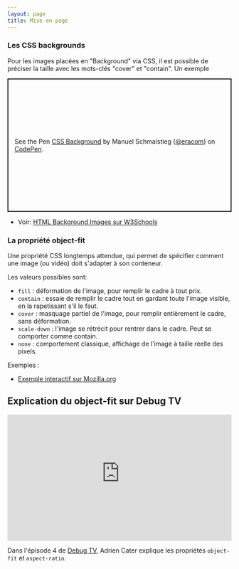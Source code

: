 ```yaml
---
layout: page
title: Mise en page
---
```


### Les CSS backgrounds

Pour les images placées en "Background" via CSS, il est possible de préciser la taille avec les mots-clés "cover" et "contain". Un exemple

<p class="codepen" data-height="300" data-default-tab="css,result" data-slug-hash="vEYgXPO" data-editable="true" data-user="eracom" style="height: 300px; box-sizing: border-box; display: flex; align-items: center; justify-content: center; border: 2px solid; margin: 1em 0; padding: 1em;">
  <span>See the Pen <a href="https://codepen.io/eracom/pen/vEYgXPO">
  CSS Background</a> by Manuel Schmalstieg (<a href="https://codepen.io/eracom">@eracom</a>)
  on <a href="https://codepen.io">CodePen</a>.</span>
</p>

* Voir: [HTML Background Images sur W3Schools](https://www.w3schools.com/html/html_images_background.asp)

### La propriété object-fit

Une propriété CSS longtemps attendue, qui permet de spécifier comment une image (ou vidéo) doit s'adapter à son conteneur. 

Les valeurs possibles sont: 

* `fill` : déformation de l'image, pour remplir le cadre à tout prix.
* `contain` : essaie de remplir le cadre tout en gardant toute l'image visible, en la rapetissant s'il le faut.
* `cover` : masquage partiel de l'image, pour remplir entièrement le cadre, sans déformation.
* `scale-down` : l'image se rétrécit pour rentrer dans le cadre. Peut se comporter comme contain.
* `none` : comportement classique, affichage de l'image à taille réelle des pixels.

Exemples : 

* [Exemple interactif sur Mozilla.org](https://developer.mozilla.org/fr/docs/Web/CSS/object-fit)


## Explication du object-fit sur Debug TV 

<iframe width="100%" style="aspect-ratio: 16 / 9;" src="https://www.youtube-nocookie.com/embed/y65JkO8-QaQ" title="YouTube video player" frameborder="0" allow="accelerometer; autoplay; clipboard-write; encrypted-media; gyroscope; picture-in-picture" allowfullscreen></iframe>

Dans l'épisode 4 de [Debug TV](https://www.youtube.com/playlist?list=PLlfJkWGxh-q2AueB9twTsnATiCH0W3kEB), Adrien Cater explique les propriétés `object-fit` et `aspect-ratio`.
